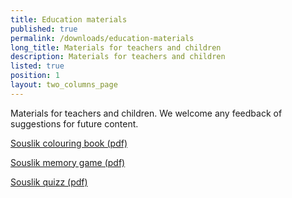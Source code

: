 ```yaml
---
title: Education materials
published: true
permalink: /downloads/education-materials
long_title: Materials for teachers and children
description: Materials for teachers and children
listed: true
position: 1
layout: two_columns_page
---
```

Materials for teachers and children. We welcome any feedback of suggestions for future content.

[Souslik colouring book (pdf)](/media/sysel_omalovanky_fin.pdf)

[Souslik memory game (pdf)](/media/sysel_pexeso.pdf)

[Souslik quizz (pdf)](/media/sysel_kviz.pdf)
